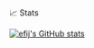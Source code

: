 📈 Stats

[![efij's GitHub stats](https://github-readme-stats.vercel.app/api?username=efij)](https://github.com/efij/github-readme-stats)
